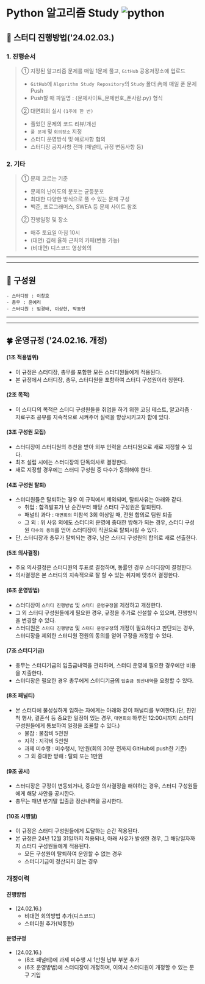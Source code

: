 # Python 알고리즘 Study ![python](https://img.shields.io/badge/Python-3776AB?style=for-the-badge&logo=python&logoColor=white)

## 🐇 스터디 진행방법('24.02.03.)

### 1. 진행순서 
> ① 지정된 알고리즘 문제를 매일 1문제 풀고, `GitHub` 공용저장소에 업로드
> - `GitHub`에 `Algorithm Study Repository`의 `Study` 폴더 內에 매일 푼 문제 Push
> - Push할 때 파일명 : {문제사이트_문제번호_푼사람.py} 형식
> 
> ② 대면회의 실시 `(1주에 한 번)`
>   - 풀었던 문제의 코드 리뷰/개선
>   - `풀 문제` 및 `회의장소` 지정
>   - 스터디 운영방식 및 애로사항 협의 
>   - 스터디장 공지사항 전파 (패널티, 규정 변동사항 등)

### 2. 기타 
> ① 문제 고르는 기준 
>   - 문제의 난이도의 분포는 균등분포
>   - 최대한 다양한 방식으로 풀 수 있는 문제 구성 
>   - 백준, 프로그래머스, SWEA 등 문제 사이트 참조
> 
> ② 진행일정 및 장소 
>   - 매주 토요일 아침 10시
>   - (대면) 김해 율하 근처의 카페(변동 가능)
>   - (비대면) 디스코드 영상회의 
---
---
## 🐬 구성원 
    - 스터디장 : 이창호
    - 총무 : 윤예리
    - 스터디원 : 임경태, 이상현, 박동현
---
---
## 🍀 운영규정 ('24.02.16. 개정)
#### (1조 적용범위) 
- 이 규정은 스터디장, 총무를 포함한 모든 스터디원들에게 적용된다.
- 본 규정에서 스터디장, 총무, 스터디원을 포함하여 스터디 구성원이라 칭한다.

#### (2조 목적) 
- 이 스터디의 목적은 스터디 구성원들을 취업을 하기 위한 코딩 테스트, 알고리즘ㆍ자료구조 공부를 지속적으로 시켜주어 실력을 향상시키고자 함에 있다. 

#### (3조 구성원 모집) 
- 스터디장이 스터디원의 추천을 받아 외부 인력을 스터디원으로 새로 지정할 수 있다.
- 최초 설립 시에는 스터디장의 단독의사로 결정한다.
- 새로 지정할 경우에는 스터디 구성원 중 다수가 동의해야 한다. 

#### (4조 구성원 탈퇴)
- 스터디원들은 탈퇴하는 경우 이 규칙에서 제외되며, 탈퇴사유는 아래와 같다. 
   - 취업 : 합격발표가 난 순간부터 해당 스터디 구성원은 탈퇴된다.
   - 패널티 과다 : `대면회의` 미참석 3회 이상일 때, 전원 합의로 팀원 퇴출
   - 그 외 : 위 사유 외에도 스터디의 운영에 중대한 방해가 되는 경우, 스터디 구성원 `다수의 동의`를 얻어 스터디장이 직권으로 탈퇴시킬 수 있다.
- 단, 스터디장과 총무가 탈퇴되는 경우, 남은 스터디 구성원의 합의로 새로 선출한다.

#### (5조 의사결정) 
- 주요 의사결정은 스터디원의 투표로 결정하며, 동률인 경우 스터디장이 결정한다.
- 의사결정은 본 스터디의 지속적으로 잘 할 수 있는 취지에 맞추어 결정한다.

#### (6조 운영방법)
- 스터디장이 `스터디 진행방법` 및 `스터디 운영규정`을 제정하고 개정한다.
- 그 외 스터디 구성원들에게 필요한 경우, 규정을 추가로 신설할 수 있으며, 진행방식을 변경할 수 있다.
- 스터디원은 `스터디 진행방법` 및 `스터디 운영규정`의 개정이 필요하다고 판단되는 경우, 스터디장을 제외한 스터디원 전원의 동의를 얻어 규정을 개정할 수 있다.

#### (7조 스터디기금) 
- 총무는 스터디기금의 입출금내역을 관리하며, 스터디 운영에 필요한 경우에만 비용을 지출한다.
- 스터디장은 필요한 경우 총무에게 스터디기금의 `입출금 정산내역`을 요청할 수 있다.

#### (8조 패널티) 
- 본 스터디에 불성실하게 임하는 자에게는 아래와 같이 패널티를 부여한다.(단, 친인척 행사, 결혼식 등 중요한 일정이 있는 경우, `대면회의` 하루전 12:00시까지 스터디 구성원들에게 통보하여 일정을 조율할 수 있다.)
   - 불참 : 불참비 5천원 
   - 지각 : 지각비 5천원
   - 과제 미수행 : 미수행시, 1만원(회의 30분 전까지 GitHub에 push한 기준)
   - 그 외 중대한 방해 : 탈퇴 또는 1만원

#### (9조 공시)  
- 스터디장은 규정이 변동되거나, 중요한 의사결정을 해야하는 경우, 스터디 구성원들에게 해당 사안을 공시한다.
- 총무는 매년 반기말 입출금 정산내역을 공시한다.

#### (10조 시행일)
- 이 규정은 스터디 구성원들에게 도달하는 순간 적용된다. 
- 본 규정은 24년 12월 31일까지 적용되나, 아래 사유가 발생한 경우, 그 해당일자까지 스터디 구성원들에게 적용된다. 
   - 모든 구성원이 탈퇴하여 운영할 수 없는 경우 
   - 스터디기금이 정산되지 않는 경우

### 개정이력
#### 진행방법
- (24.02.16.)
    - 비대면 회의방법 추가(디스코드)
    - 스터디원 추가(박동현)

#### 운영규정
- (24.02.16.)
    - (8조 패널티)에 과제 미수행 시 1만원 납부 부분 추가
    - (6조 운영방법)에 스터디장이 개정하며, 이의시 스터디원이 개정할 수 있는 문구 기입
